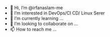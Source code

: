 - 👋 Hi, I’m @irfanaslam-me
- 👀 I’m interested in DevOps/CI CD/ Linux Serer
- 🌱 I’m currently learning ...
- 💞️ I’m looking to collaborate on ...
- 📫 How to reach me ...

<!---
irfanaslam-me/irfanaslam-me is a ✨ special ✨ repository because its `README.md` (this file) appears on your GitHub profile.
You can click the Preview link to take a look at your changes.
--->
